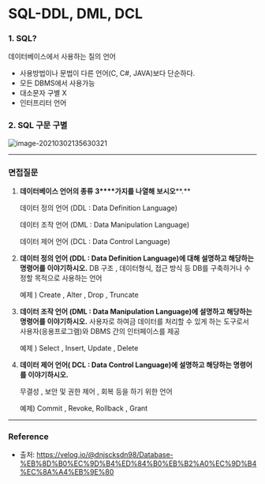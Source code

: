 # SQL-DDL, DML, DCL

### 1. SQL?

 데이터베이스에서 사용하는 질의 언어

- 사용방법이나 문법이 다른 언어(C, C#, JAVA)보다 단순하다.
- 모든 DBMS에서 사용가능
- 대소문자 구별 X
- 인터프리터 언어



### 2. SQL 구문 구별

![image-20210302135630321](https://user-images.githubusercontent.com/71415474/109600828-22c03c80-7b61-11eb-81f8-84918036a62d.png)

---

### 면접질문

1. **데이터베이스 언어의 종류** **3****가지를 나열해** **보시오****.**

   데이터 정의 언어 (DDL : Data Definition Language)

   데이터 조작 언어 (DML : Data Manipulation Language)

   데이터 제어 언어 (DCL : Data Control Language)



2. **데이터 정의 언어 (DDL : Data Definition Language)에 대해 설명하고 해당하는 명령어를 이야기하시오.**
    DB 구조 , 데이터형식, 접근 방식 등 DB를 구축하거나 수정할 목적으로 사용하는 언어

   예제 ) Create , Alter , Drop , Truncate

3. **데이터 조작 언어 (DML : Data Manipulation Language)에 설명하고 해당하는 명령어를 이야기하시오.** 
    사용자로 하여금 데이터를 처리할 수 있게 하는 도구로서 사용자(응용프로그램)와 DBMS 간의 인터페이스를 제공

   예제 ) Select , Insert, Update , Delete

4. **데이터 제어 언어( DCL : Data Control Language)에 설명하고 해당하는 명령어를 이야기하시오.**

    무결성 , 보안 및 권한 제어 , 회복 등을 하기 위한 언어

   예제) Commit , Revoke, Rollback , Grant

---

### Reference

- 출처: https://velog.io/@dnjscksdn98/Database-%EB%8D%B0%EC%9D%B4%ED%84%B0%EB%B2%A0%EC%9D%B4%EC%8A%A4%EB%9E%80

